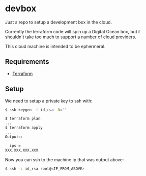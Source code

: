 # devbox

Just a repo to setup a development box in the cloud.

Currently the terraform code will spin up a Digital Ocean box, but
it shouldn't take too much to support a number of cloud providers.

This cloud machine is intended to be ephermeral.

## Requirements

 - [Terraform](https://terraform.io/)

## Setup

We need to setup a private key to ssh with:

```bash
$ ssh-keygen -f id_rsa -N=''
```

```bash
$ terraform plan
...
$ terraform apply
...
Outputs:

  ips =
XXX.XXX.XXX.XXX
```

Now you can ssh to the machine ip that was output above:

```bash
$ ssh -i id_rsa root@<IP_FROM_ABOVE>
```
